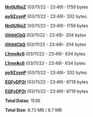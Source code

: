 [**Nn0U9isZ**](/data/Nn0U9isZ.txt) (03/11/22 - 23:49)- 1759 bytes

[**py9ZzynP**](/data/py9ZzynP.txt) (03/11/22 - 23:49)- 332 bytes

[**Nn0U9isZ**](/data/Nn0U9isZ.txt) (03/11/22 - 23:49)- 1759 bytes

[**iGhhtCbQ**](/data/iGhhtCbQ.txt) (03/11/22 - 23:49)- 204 bytes

[**iGhhtCbQ**](/data/iGhhtCbQ.txt) (03/11/22 - 23:49)- 204 bytes

[**L1rmrAc6**](/data/L1rmrAc6.txt) (03/11/22 - 23:49)- 634 bytes

[**L1rmrAc6**](/data/L1rmrAc6.txt) (03/11/22 - 23:49)- 634 bytes

[**py9ZzynP**](/data/py9ZzynP.txt) (03/11/22 - 23:49)- 332 bytes

[**EQFvDP2t**](/data/EQFvDP2t.txt) (03/11/22 - 23:49)- 8719 bytes

[**EQFvDP2t**](/data/EQFvDP2t.txt) (03/11/22 - 23:49)- 8719 bytes

**Total Datas**: 1536

**Total Size**: 8.73 MB / 8.7 MB